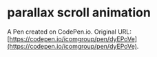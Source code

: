 # parallax scroll animation

A Pen created on CodePen.io. Original URL: [https://codepen.io/icomgroup/pen/dyEPoVe](https://codepen.io/icomgroup/pen/dyEPoVe).


